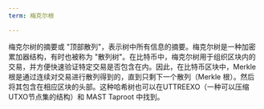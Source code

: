 ```yaml
---
term: 梅克尔根

---
```

梅克尔树的摘要或 "顶部散列"，表示树中所有信息的摘要。梅克尔树是一种加密累加器结构，有时也被称为 "散列树"。在比特币中，梅克尔树用于组织区块内的交易，并方便快速验证特定交易是否包含在内。因此，在比特币区块中，Merkle 根是通过连续对交易进行散列得到的，直到只剩下一个散列（Merkle 根）。然后将其包含在相应区块的头部。这种哈希树也可以在UTTREEXO（一种可以压缩UTXO节点集的结构）和 MAST Taproot 中找到。